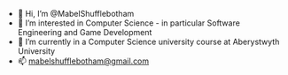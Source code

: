 - 👋 Hi, I’m @MabelShufflebotham
- 👀 I’m interested in Computer Science - in particular Software Engineering and Game Development
- 🌱 I’m currently in a Computer Science university course at Aberystwyth University
- 📫 mabelshufflebotham@gmail.com

<!---
MabelShufflebotham/MabelShufflebotham is a ✨ special ✨ repository because its `README.md` (this file) appears on your GitHub profile.
You can click the Preview link to take a look at your changes.
--->
